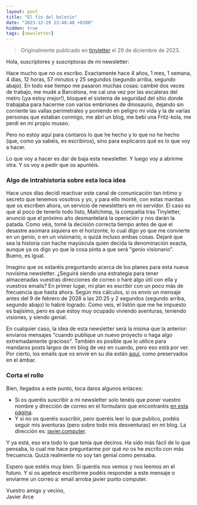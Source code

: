 ```yaml
---
layout: post
title: "El fin del boletin"
date: "2023-12-29 23:48:48 +0100"
hidden: true
tags: [newsletter]
---
```


> Originalmente publicado en [tinyletter](https://tinyletter.com/javierarce/letters/el-fin-del-bolet-n) el 29 de diciembre de 2023.

Hola, suscriptores y suscriptoras de mi newsletter:

Hace mucho que no os escribo. Exactamente hace 4 años, 1 mes, 1 semana, 4 días, 12 horas, 57 minutos y 25 segundos (segundo arriba, segundo abajo). En todo ese tiempo me pasaron muchas cosas: cambié dos veces de trabajo, me mudé a Barcelona, me caí una vez por las escaleras del metro (¡ya estoy mejor!), bloqueé el sistema de seguridad del sitio donde trabajaba para hacerme con varios embriones de dinosaurio, dejando sin corriente las vallas perimetrales y poniendo en peligro mi vida y la de varias personas que estaban conmigo, me abrí un blog, me bebí una Fritz-kola, me perdí en mi propio museo.

Pero no estoy aquí para contaros lo que he hecho y lo que no he hecho (que, como ya sabéis, es escribiros), sino para explicaros qué es lo que voy a hacer. 

Lo que voy a hacer es dar de baja esta newsletter. Y luego voy a abrirme otra. Y os voy a pedir que os apuntéis.

### Algo de intrahistoria sobre esta loca idea

Hace unos días decidí reactivar este canal de comunicación tan íntimo y secreto que tenemos vosotros y yo, y para ello monté, con estas manitas que os escriben ahora, un servicio de newsletters en mi servidor. El caso es que al poco de tenerlo todo listo, Mailchimp, la compañía tras Tinyletter, anunció que el próximo año desmantelará la operación y nos darán la patada. Como véis, tomé la decisión correcta tiempo antes de que el desastre asomara siquiera en el horizonte, lo cual digo yo que me convierte en un genio, o en un visionario, o quizá incluso ambas cosas. Dejaré que sea la historia con hache mayúscula quien decida la denominación exacta, aunque ya os digo yo que la cosa pinta a que será "genio visionario". Bueno, es igual.

Imagino que os estaréis preguntando acerca de los planes para esta nueva novísima newsletter. ¿Seguirá siendo una estrategia para tener almacenadas vuestras direcciones de correo o haré algo útil con ella y vuestros emails? En primer lugar, mi plan es escribir con un poco más de frecuencia que hasta ahora. Según mis cálculos, si os envío un mensaje antes del 9 de febrero de 2028 a las 20:25 y 2 segundos (segundo arriba, segundo abajo) lo habré logrado. Como veis, el listón que me he impuesto es bajísimo, pero es que estoy muy ocupado viviendo aventuras, teniendo visiones, y siendo genial.

En cualquier caso, la idea de esta newsletter será la misma que la anterior: enviaros mensajes "cuando publique un nuevo proyecto o haga algo extremadamente gracioso". También es posible que lo utilice para mandaros posts largos de mi blog de vez en cuando, pero eso está por ver. Por cierto, los emails que os envié en su día están [aquí](/tags/newsletter), como preservados en el ámbar.

### Corta el rollo

Bien, llegados a este punto, toca daros algunos enlaces:

- Si os queréis suscribir a mi newsletter solo tenéis que poner vuestro nombre y dirección de correo en el formulario que encontraréis [en esta página](/newsletter).
- Y si no os queréis suscribir, pero queréis leer lo que publico, podéis seguir mis aventuras (pero sobre todo mis desventuras) en mi blog. La dirección es: [javier.computer](https://javier.computer).

Y ya está, eso era todo lo que tenía que deciros. Ha sido más fácil de lo que pensaba, lo cual me hace preguntarme por qué no os he escrito con más frecuencia. Quizá realmente no soy tan genial como pensaba.

Espero que estéis muy bien. Si queréis nos vemos y nos leemos en el futuro. Y si os apetece escribirme podéis responder a este mensaje o enviarme un correo a: email arroba javier punto computer. 

Vuestro amigo y vecino,  
Javier Arce
